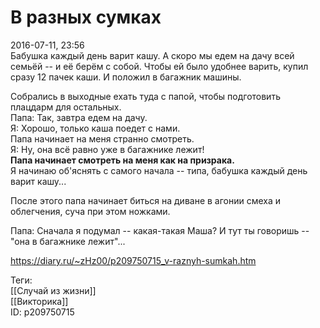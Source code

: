 В разных сумках
================

   
 2016-07-11, 23:56   
  Бабушка каждый день варит кашу. А скоро мы едем на дачу всей семьёй -- и её берём с собой. Чтобы ей было удобнее варить, купил сразу 12 пачек каши. И положил в багажник машины.   
   
 Собрались в выходные ехать туда с папой, чтобы подготовить плацдарм для остальных.   
 Папа: Так, завтра едем на дачу.   
 Я: Хорошо, только каша поедет с нами.   
 Папа начинает на меня странно смотреть.   
 Я: Ну, она всё равно уже в багажнике лежит!   
  **Папа начинает смотреть на меня как на призрака.**    
 Я начинаю об'яснять с самого начала -- типа, бабушка каждый день варит кашу...   
   
 После этого папа начинает биться на диване в агонии смеха и облегчения, суча при этом ножками.   
   
 Папа: Сначала я подумал -- какая-такая Маша? И тут ты говоришь -- "она в багажнике лежит"...   
    
 <https://diary.ru/~zHz00/p209750715_v-raznyh-sumkah.htm>   
   
 Теги:   
 [[Случай из жизни]]   
 [[Викторика]]   
 ID: p209750715